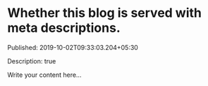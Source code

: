 # Whether this blog is served with meta descriptions.

Published: 2019-10-02T09:33:03.204+05:30

Description: true

Write your content here...